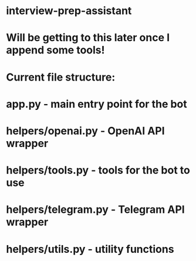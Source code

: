 # interview-prep-assistant


# Will be getting to this later once I append some tools!

# Current file structure:

# app.py - main entry point for the bot
# helpers/openai.py - OpenAI API wrapper
# helpers/tools.py - tools for the bot to use
# helpers/telegram.py - Telegram API wrapper
# helpers/utils.py - utility functions
